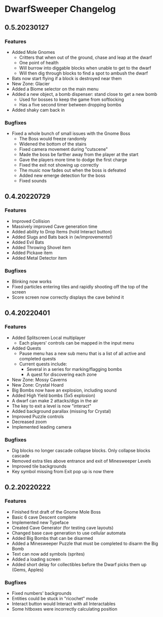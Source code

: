 # DwarfSweeper Changelog

## 0.5.20230127

### Features

* Added Mole Gnomes
    * Critters that when out of the ground, chase and leap at the dwarf
    * One point of health
    * Will burrow into diggable blocks when unable to get to the dwarf
    * Will then dig through blocks to find a spot to ambush the dwarf
* Bats now start flying if a block is destroyed near them
* New Zone: Glacier
* Added a Biome selector on the main menu
* Added a new object, a bomb dispenser: stand close to get a new bomb
    * Used for bosses to keep the game from softlocking
    * Has a five second timer between dropping bombs
* Added shaky cam back in

### Bugfixes

* Fixed a whole bunch of small issues with the Gnome Boss
    * The Boss would freeze randomly
    * Widened the bottom of the stairs
    * Fixed camera movement during "cutscene"
    * Made the boss be farther away from the player at the start
    * Gave the players more time to dodge the first charge
    * Fixed the exit not showing up correctly
    * The music now fades out when the boss is defeated
    * Added new emerge detection for the boss
    * Fixed sounds

## 0.4.20220729

### Features

* Improved Collision
* Massively improved Cave generation time
* Added ability to Drop Items (hold Interact button)
* Added Slugs and Bats back in (w/improvements!)
* Added Evil Bats
* Added Throwing Shovel item
* Added Pickaxe item
* Added Metal Detector item

### Bugfixes

* Blinking now works
* Fixed particles entering tiles and rapidly shooting off the top of the screen
* Score screen now correctly displays the cave behind it

## 0.4.20220401

### Features

* Added Splitscreen Local multiplayer
    * Each players' controls can be mapped in the input menu
* Added Quests
    * Pause menu has a new sub menu that is a list of all active and completed quests
    * Current quests include:
        * Several in a series for marking/flagging bombs
        * A quest for discovering each zone
* New Zone: Mossy Caverns
* New Zone: Crystal Hoard
* Big Bombs now have an explosion, including sound
* Added High Yield bombs (5x5 explosion)
* A dwarf can make 2 attacks/digs in the air
* The key to exit a level is now "interact"
* Added background parallax (missing for Crystal)
* Improved Puzzle controls
* Decreased zoom
* Implemented leading camera

### Bugfixes

* Dig blocks no longer cascade collapse blocks. Only collapse blocks cascade
* Removed extra tiles above entrance and exit of Minesweeper Levels
* Improved tile backgrounds
* Key symbol missing from Exit pop up is now there

## 0.2.20220222

### Features

* Finished first draft of the Gnome Mole Boss
* Basic 6 cave Descent complete
* Implemented new Typeface
* Created Cave Generator (for testing cave layouts)
* Changed base cave generation to use cellular automata
* Added Big Bombs that can be disarmed
* Added a Minesweeper Puzzle that must be completed to disarm the Big Bomb
* Text can now add symbols (sprites)
* Added a loading screen
* Added short delay for collectibles before the Dwarf picks them up (Gems, Apples)

### Bugfixes

* Fixed numbers' backgrounds
* Entities could be stuck in "ricochet" mode
* Interact button would Interact with all Interactables
* Some hitboxes were incorrectly calculating position
